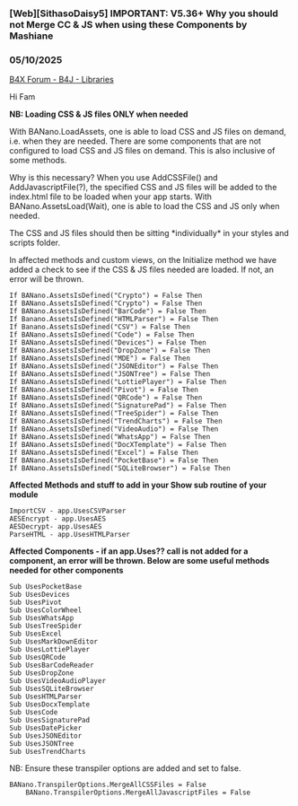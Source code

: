 ### [Web][SithasoDaisy5] IMPORTANT: V5.36+ Why you should not Merge CC & JS when using these Components by Mashiane
### 05/10/2025
[B4X Forum - B4J - Libraries](https://www.b4x.com/android/forum/threads/166856/)

Hi Fam  
  
**NB: Loading CSS & JS files ONLY when needed**  
  
With BANano.LoadAssets, one is able to load CSS and JS files on demand, i.e. when they are needed. There are some components that are not configured to load CSS and JS files on demand. This is also inclusive of some methods.  
  
Why is this necessary? When you use AddCSSFile() and AddJavascriptFile(?), the specified CSS and JS files will be added to the index.html file to be loaded when your app starts. With BANano.AssetsLoad(Wait), one is able to load the CSS and JS only when needed.  
  
The CSS and JS files should then be sitting \*individually\* in your styles and scripts folder.  
  
In affected methods and custom views, on the Initialize method we have added a check to see if the CSS & JS files needed are loaded. If not, an error will be thrown.  
  

```B4X
If BANano.AssetsIsDefined("Crypto") = False Then  
If BANano.AssetsIsDefined("Crypto") = False Then  
If BANano.AssetsIsDefined("BarCode") = False Then  
If Banano.AssetsIsDefined("HTMLParser") = False Then  
If Banano.AssetsIsDefined("CSV") = False Then  
If BANano.AssetsIsDefined("Code") = False Then  
If BANano.AssetsIsDefined("Devices") = False Then  
If BANano.AssetsIsDefined("DropZone") = False Then  
If BANano.AssetsIsDefined("MDE") = False Then  
If BANano.AssetsIsDefined("JSONEditor") = False Then  
If BANano.AssetsIsDefined("JSONTree") = False Then  
If BANano.AssetsIsDefined("LottiePlayer") = False Then  
If BANano.AssetsIsDefined("Pivot") = False Then  
If BANano.AssetsIsDefined("QRCode") = False Then  
If BANano.AssetsIsDefined("SignaturePad") = False Then  
If BANano.AssetsIsDefined("TreeSpider") = False Then  
If BANano.AssetsIsDefined("TrendCharts") = False Then  
If BANano.AssetsIsDefined("VideoAudio") = False Then  
If BANano.AssetsIsDefined("WhatsApp") = False Then  
If BANano.AssetsIsDefined("DocXTemplate") = False Then  
If BANano.AssetsIsDefined("Excel") = False Then  
If BANano.AssetsIsDefined("PocketBase") = False Then  
If BANano.AssetsIsDefined("SQLiteBrowser") = False Then
```

  
  
**Affected Methods and stuff to add in your Show sub routine of your module**  
  

```B4X
ImportCSV - app.UsesCSVParser  
AESEncrypt - app.UsesAES  
AESDecrypt- app.UsesAES  
ParseHTML - app.UsesHTMLParser
```

  
  
**Affected Components - if an app.Uses?? call is not added for a component, an error will be thrown. Below are some useful methods needed for other components**  
  

```B4X
Sub UsesPocketBase  
Sub UsesDevices  
Sub UsesPivot  
Sub UsesColorWheel  
Sub UsesWhatsApp  
Sub UsesTreeSpider  
Sub UsesExcel  
Sub UsesMarkDownEditor  
Sub UsesLottiePlayer  
Sub UsesQRCode  
Sub UsesBarCodeReader  
Sub UsesDropZone  
Sub UsesVideoAudioPlayer  
Sub UsesSQLiteBrowser  
Sub UsesHTMLParser  
Sub UsesDocxTemplate  
Sub UsesCode  
Sub UsesSignaturePad  
Sub UsesDatePicker  
Sub UsesJSONEditor  
Sub UsesJSONTree  
Sub UsesTrendCharts
```

  
  
NB: Ensure these transpiler options are added and set to false.  
  

```B4X
BANano.TranspilerOptions.MergeAllCSSFiles = False  
    BANano.TranspilerOptions.MergeAllJavascriptFiles = False
```